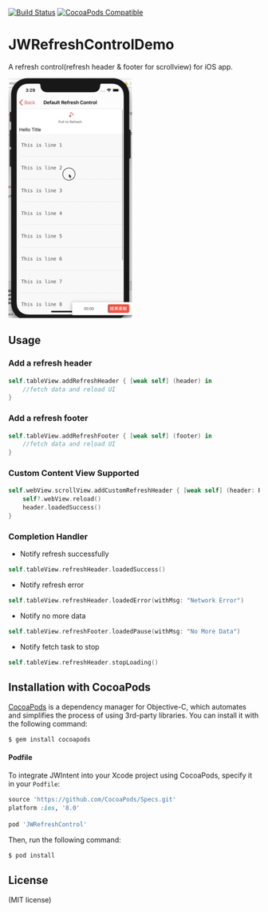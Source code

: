 [![Build Status](https://travis-ci.org/Jerry0523/JWRefreshControl.svg?branch=master)](https://travis-ci.org/Jerry0523/JWRefreshControl)
[![CocoaPods Compatible](https://img.shields.io/cocoapods/v/JWRefreshControl.svg)](https://img.shields.io/cocoapods/v/JWRefreshControl.svg)

# JWRefreshControlDemo
A refresh control(refresh header &amp; footer for scrollview) for iOS app.

![alt tag](https://raw.githubusercontent.com/Jerry0523/JWRefreshControl/master/screenshot.gif)

Usage
-------

### Add a refresh header

```swift
self.tableView.addRefreshHeader { [weak self] (header) in
    //fetch data and reload UI
}
```

### Add a refresh footer

```swift
self.tableView.addRefreshFooter { [weak self] (footer) in
    //fetch data and reload UI
}
```

### Custom Content View Supported
```swift
self.webView.scrollView.addCustomRefreshHeader { [weak self] (header: RefreshHeaderControl<SloganHeaderContentView>) in
    self?.webView.reload()
    header.loadedSuccess()
}
```

### Completion Handler

- Notify refresh successfully
```swift
self.tableView.refreshHeader.loadedSuccess()
```

- Notify refresh error
```swift
self.tableView.refreshHeader.loadedError(withMsg: "Network Error")
```

- Notify no more data
```swift
self.tableView.refreshFooter.loadedPause(withMsg: "No More Data")
```

- Notify fetch task to stop
```swift
self.tableView.refreshHeader.stopLoading()
```

## Installation with CocoaPods

[CocoaPods](http://cocoapods.org) is a dependency manager for Objective-C, which automates and simplifies the process of using 3rd-party libraries. You can install it with the following command:

```bash
$ gem install cocoapods
```
#### Podfile

To integrate JWIntent into your Xcode project using CocoaPods, specify it in your `Podfile`:

```ruby
source 'https://github.com/CocoaPods/Specs.git'
platform :ios, '8.0'

pod 'JWRefreshControl'
```

Then, run the following command:

```bash
$ pod install
```

License
-------
(MIT license)

